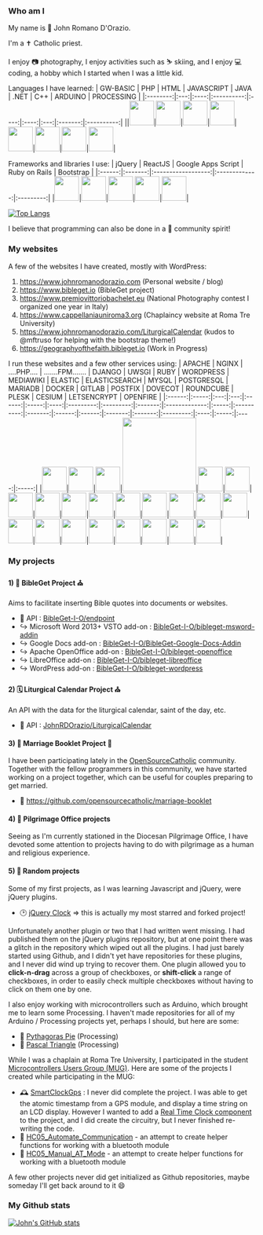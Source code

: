 ### Who am I

My name is 🧔 John Romano D'Orazio. 

I'm a ✝️ Catholic priest.

I enjoy 📷 photography, I enjoy activities such as ⛷️ skiing, and I enjoy 💻 coding, a hobby which I started when I was a little kid.

Languages I have learned:
| GW-BASIC | PHP | HTML | JAVASCRIPT | JAVA | .NET | C++ | ARDUINO | PROCESSING |
|:--------:|:---:|:----:|:----------:|:----:|:----:|:---:|:-------:|:----------:|
||<img src="https://simpleicons.org/icons/php.svg" height="50" />|<img src="https://simpleicons.org/icons/html5.svg" height="50" />|<img src="https://simpleicons.org/icons/javascript.svg" height="50" />|<img src="https://simpleicons.org/icons/java.svg" height="50" />|<img src="https://simpleicons.org/icons/dotnet.svg" height="50" />|<img src="https://simpleicons.org/icons/cplusplus.svg" height="50" />|<img src="https://simpleicons.org/icons/arduino.svg" height="50" />|<img src="https://simpleicons.org/icons/processingfoundation.svg" height="50" />|

Frameworks and libraries I use:
| jQuery | ReactJS | Google Apps Script | Ruby on Rails | Bootstrap |
|:------:|:-------:|:------------------:|:-------------:|:---------:|
|<img src="https://simpleicons.org/icons/jquery.svg" height="50" />|<img src="https://simpleicons.org/icons/react.svg" height="50" />|<img src="https://simpleicons.org/icons/google.svg" height="50" />|<img src="https://simpleicons.org/icons/rubyonrails.svg" height="50" />|<img src="https://simpleicons.org/icons/bootstrap.svg" height="50" />|

[![Top Langs](https://github-readme-stats-one-bice.vercel.app/api/top-langs/?username=JohnRDOrazio&layout=compact&langs_count=10&role=OWNER,ORGANIZATION_MEMBER,COLLABORATOR)](https://github.com/anuraghazra/github-readme-stats)

I believe that programming can also be done in a 🤝 community spirit!

### My websites

A few of the websites I have created, mostly with WordPress:
1) https://www.johnromanodorazio.com (Personal website / blog)
2) https://www.bibleget.io (BibleGet project)
3) https://www.premiovittoriobachelet.eu (National Photography contest I organized one year in Italy)
4) https://www.cappellaniauniroma3.org (Chaplaincy website at Roma Tre University)
5) https://www.johnromanodorazio.com/LiturgicalCalendar (kudos to @mftruso for helping with the bootstrap theme!)
6) https://geographyofthefaith.bibleget.io (Work in Progress)

I run these websites and a few other services using:
| APACHE | NGINX | ....PHP.... | .......FPM....... | DJANGO | UWSGI | RUBY | WORDPRESS | MEDIAWIKI | ELASTIC | ELASTICSEARCH | MYSQL | POSTGRESQL | MARIADB | DOCKER | GITLAB | POSTFIX | DOVECOT | ROUNDCUBE | PLESK | CESIUM | LETSENCRYPT | OPENFIRE |
|:------:|:-----:|:---:|:---:|:------:|:-----:|:----:|:---------:|:---------:|:-------:|:-------------:|:-----:|:----------:|:-------:|:------:|:------:|:-------:|:-------:|:---------:|:----:|:-----:|:----:|:-----:|
|<img src="https://simpleicons.org/icons/apache.svg" height="50" />|<img src="https://simpleicons.org/icons/nginx.svg" height="50" />|<img src="https://simpleicons.org/icons/php.svg" height="50" />|<img src="https://www.morganino.it/blog/wp-content/uploads/2014/08/php-fpm-672x372.png" width="150" />|<img src="https://simpleicons.org/icons/django.svg" height="50" />|<img src="https://www.paulox.net/images/uwsgi-python.svg" height="50" />|<img src="https://simpleicons.org/icons/ruby.svg" height="50" />|<img src="https://simpleicons.org/icons/wordpress.svg" height="50" />|<img src="https://simpleicons.org/icons/wikimediacommons.svg" height="50" />|<img src="https://simpleicons.org/icons/elastic.svg" height="50" />|<img src="https://simpleicons.org/icons/elasticsearch.svg" height="50" />|<img src="https://simpleicons.org/icons/mysql.svg" height="50" />|<img src="https://simpleicons.org/icons/postgresql.svg" height="50" />|<img src="https://simpleicons.org/icons/mariadb.svg" height="50" />|<img src="https://simpleicons.org/icons/docker.svg" height="50" />|<img src="https://simpleicons.org/icons/gitlab.svg" height="50" />|<img src="https://upload.wikimedia.org/wikipedia/commons/3/36/Postfix-logo.svg" height="50" />|<img src="https://upload.wikimedia.org/wikipedia/commons/8/89/Dovecot_logo.svg" height="50" />|<img src="https://simpleicons.org/icons/roundcube.svg" height="50" />|<img src="https://simpleicons.org/icons/plesk.svg" height="50" />|<img src="https://simpleicons.org/icons/cesium.svg" height="50" />|<img src="https://simpleicons.org/icons/letsencrypt.svg" height="50" />|<img src="https://simpleicons.org/icons/jabber.svg" height="50" />|

### My projects

#### 1) 📖 BibleGet Project ⛪
Aims to facilitate inserting Bible quotes into documents or websites.

 - 🎯 API : [BibleGet-I-O/endpoint](https://github.com/BibleGet-I-O/endpoint)
 - ↪️ Microsoft Word 2013+ VSTO add-on : [BibleGet-I-O/bibleget-msword-addin](https://github.com/BibleGet-I-O/bibleget-msword-addin)
 - ↪️ Google Docs add-on : [BibleGet-I-O/BibleGet-Google-Docs-Addin](https://github.com/BibleGet-I-O/BibleGet-Google-Docs-Addin)
 - ↪️ Apache OpenOffice add-on : [BibleGet-I-O/bibleget-openoffice](https://github.com/BibleGet-I-O/bibleget-openoffice)
 - ↪️ LibreOffice add-on : [BibleGet-I-O/bibleget-libreoffice](https://github.com/BibleGet-I-O/bibleget-libreoffice)
 - ↪️ WordPress add-on : [BibleGet-I-O/bibleget-wordpress](https://github.com/BibleGet-I-O/bibleget-wordpress)

#### 2) 🗓️ Liturgical Calendar Project ⛪
An API with the data for the liturgical calendar, saint of the day, etc.

 - 🎯 API : [JohnRDOrazio/LiturgicalCalendar](https://github.com/JohnRDOrazio/LiturgicalCalendar)

#### 3) 💍 Marriage Booklet Project 💒
I have been participating lately in the [OpenSourceCatholic](https://github.com/opensourcecatholic) community.
Together with the fellow programmers in this community, we have started working on a project together, which can be useful for couples preparing to get married.

 - 📖 https://github.com/opensourcecatholic/marriage-booklet

#### 4) 🚶 Pilgrimage Office projects
Seeing as I'm currently stationed in the Diocesan Pilgrimage Office, I have devoted some attention to projects having to do with pilgrimage as a human and religious experience.

#### 5) 🎲 Random projects
Some of my first projects, as I was learning Javascript and jQuery, were jQuery plugins.
 - 🕑 [jQuery Clock](https://github.com/JohnRDOrazio/jQuery-Clock-Plugin) => this is actually my most starred and forked project!

Unfortunately another plugin or two that I had written went missing.
I had published them on the jQuery plugins repository, but at one point there was a glitch in the repository which wiped out all the plugins.
I had just barely started using Github, and I didn't yet have repositories for these plugins, and I never did wind up trying to recover them.
One plugin allowed you to **click-n-drag** across a group of checkboxes, or **shift-click** a range of checkboxes,
in order to easily check multiple checkboxes without having to click on them one by one.

I also enjoy working with microcontrollers such as Arduino, which brought me to learn some Processing.
I haven't made repositories for all of my Arduino / Processing projects yet, perhaps I should, but here are some:

 - 🥧 [Pythagoras Pie](https://github.com/JohnRDOrazio/pythagoraspie) (Processing)
 - 🔺 [Pascal Triangle](https://github.com/JohnRDOrazio/pascaltriangle) (Processing)

While I was a chaplain at Roma Tre University, I participated in the student [Microcontrollers Users Group (MUG)](https://github.com/mugroma3).
Here are some of the projects I created while participating in the MUG:

 - 🕰️ [SmartClockGps](https://github.com/mugroma3/SmartClockGps) : I never did complete the project. I was able to get the atomic timestamp from a GPS module, and display a time string on an LCD display. However I wanted to add a [Real Time Clock component](https://en.wikipedia.org/wiki/Real-time_clock) to the project, and I did create the circuitry, but I never finished re-writing the code.
 - 📶 [HC05_Automate_Communication](https://github.com/mugroma3/HC05_Automate_Communication) - an attempt to create helper functions for working with a bluetooth module
 - 📶 [HC05_Manual_AT_Mode](https://github.com/mugroma3/HC05_Manual_AT_Mode) - an attempt to create helper functions for working with a bluetooth module

A few other projects never did get initialized as Github repositories, maybe someday I'll get back around to it 😄

### My Github stats

[![John's GitHub stats](https://github-readme-stats.vercel.app/api?username=JohnRDOrazio&show_icons=true&count_private=true&include_all_commits=true)](https://github.com/anuraghazra/github-readme-stats)

